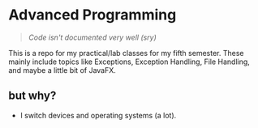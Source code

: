 # Advanced Programming

> *Code isn't documented very well (sry)*

This is a repo for my practical/lab classes for my fifth semester. These mainly include topics like Exceptions, Exception Handling, File Handling, and maybe a little bit of JavaFX. 

## but why?

- I switch devices and operating systems (a lot).

